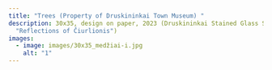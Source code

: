```yaml
---
title: "Trees (Property of Druskininkai Town Museum) "
description: 30x35, design on paper, 2023 (Druskininkai Stained Glass Symposium
  "Reflections of Čiurlionis")
images:
  - image: images/30x35_medžiai-i.jpg
    alt: "1"
---
```

